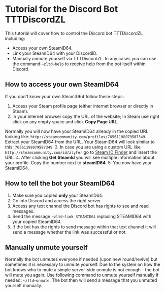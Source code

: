 # Tutorial for the Discord Bot TTTDiscordZL
This tutorial will cover how to control the Discord bot TTTDiscordZL including:
 - Access your own SteamID64.
 - Link your SteamID64 with your DiscordID.
 - Manually unmute yourself via TTTDiscordZL.
In any cases you can use the command `~zltd~help` to receive help from the bot itself within Discord.
## How to access your own SteamID64
If you don't know your own SteamID64 follow these steps:
 1. Access your Steam profile page (either internet browser or directly in Steam).
 2. In your internet browser copy the URL of the website; In Steam use right click on any empty space and click **Copy Page URL**.
	
Normally you will now have your SteamID64 already in the copied URL looking like: `http://steamcommunity.com/profiles/76561198079587349`.
Extract your SteamID64 from the URL. Your SteamID64 will look similar to this: `76561198079587349`.
 3. In case you are using a custom URL like `http://steamcommunity.com/id/zlyfer` go to [Steam ID Finder](https://steamidfinder.com/) and insert the URL.
 4. After clicking **Get SteamId** you will see multiple information about your profile. Copy the number next to **steamID64**.
 5. You now have your SteamID64.
## How to tell the bot your SteamID64
 1. Make sure you copied **only** your SteamID64.
 2. Go into Discord and access the right server.
 3. Access any text channel the Discord bot has rights to see and read messages.
 4. Send the message `~zltd~link STEAMID64` replacing STEAMID64 with your copied SteamID64.
 5. If the bot has the rights to send message within that text channel it will send a message whether the link was successful or not.
## Manually unmute yourself
Normally the bot unmutes everyone if needed (upon new round/revive) but sometimes it is necessary to unmute yourself.
Due to the system on how the bot knows who to mute a simple server-side unmute is not enough - the bot will mute you again.
Use following command to unmute yourself manually if needed: `~zltd~unmute`.
The bot then will send a message that you unmuted yourself manually.
